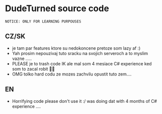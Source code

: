 # DudeTurned source code
`NOTICE: ONLY FOR LEARNING PURPOUSES`
## CZ/SK
- je tam par features ktore su nedokoncene pretoze som lazy af :)
- Yah prosim nepouzivaj tuto sracku na svojich serveroch a to myslim vazne .....
- PLEASE je to trash code IK ale mal som 4 mesiace C# experience ked som to zacal robit 🤦‍♂️
- OMG tolko hard codu ze mozes zachvilu opustit tuto zem....
## EN
- Horrifying code please don't use it :/ was doing dat with 4 months of C# experience ....
